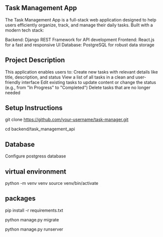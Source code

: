 
## Task Management App

The Task Management App is a full-stack web application designed to help users efficiently organize, track, and manage their daily tasks.
Built with a modern tech stack:

Backend: Django REST Framework for API development
Frontend: React.js for a fast and responsive UI
Database: PostgreSQL for robust data storage

## Project Description
This application enables users to:
Create new tasks with relevant details like title, description, and status
View a list of all tasks in a clean and user-friendly interface
Edit existing tasks to update content or change the status (e.g., from "In Progress" to "Completed")
Delete tasks that are no longer needed


## Setup Instructions
git clone https://github.com/your-username/task-manager.git

cd backend/task_management_api


## Database
Configure postgress database

## virtual environment
python -m venv venv
source venv/bin/activate

## packages
pip install -r requirements.txt

python manage.py migrate

python manage.py runserver
